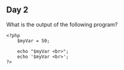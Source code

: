 ## Day 2

What is the output of the following program?

    <?php
        $myVar = 50;
        
        echo "$myVar <br>";
        echo '$myVar <br>';
    ?>

